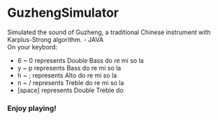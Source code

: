 # GuzhengSimulator
Simulated the sound of Guzheng, a traditional Chinese instrument with Karplus-Strong algorithm. - JAVA    
On your keybord: 
* 6 ~ 0 represents Double Bass do re mi so la
* y ~ p represents Bass do re mi so la
* h ~ ; represents Alto do re mi so la
* n ~ / represents Treble do re mi so la
* [space] represents Double Treble do    
### Enjoy playing!
